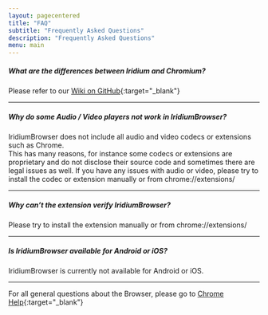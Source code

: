 ```yaml
---
layout: pagecentered
title: "FAQ"
subtitle: "Frequently Asked Questions"
description: "Frequently Asked Questions"
menu: main
---
```


##### What are the differences between Iridium and Chromium? #    
Please refer to our [Wiki on GitHub](https://github.com/iridium-browser/iridium-browser/wiki/Differences-between-Iridium-and-Chromium){:target="_blank"}     
    
----

##### Why do some Audio / Video players not work in IridiumBrowser? #    
IridiumBrowser does not include all audio and video codecs or extensions such as Chrome.    
This has many reasons, for instance some codecs or extensions are proprietary and do not disclose their source code and sometimes there are legal issues as well. If you have any issues with audio or video, please try to install the codec or extension manually or from chrome://extensions/

----

##### Why can’t the extension verify IridiumBrowser? #    
Please try to install the extension manually or from chrome://extensions/

----

##### Is IridiumBrowser available for Android or iOS? #    
IridiumBrowser is currently not available for Android or iOS.

----

For all general questions about the Browser, please go to [Chrome Help](https://support.google.com/chrome/?p=help){:target="_blank"}     